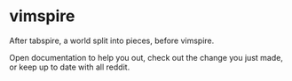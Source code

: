 vimspire
========

After tabspire,
a world split into pieces,
before vimspire.


Open documentation to help you out,
check out the change you just made,
or keep up to date with all reddit.
